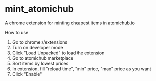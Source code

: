 # mint_atomichub
A chrome extension for minting cheapest items in atomichub.io

How to use

1. Go to chrome://extensions
2. Turn on developer mode
3. Click "Load Unpacked" to load the extension
4. Go to atomichub marketplace
5. Sort items by lowest prices
6. In extension, fill "reload time", "min" price, "max" price as you want
7. Click "Enable"
